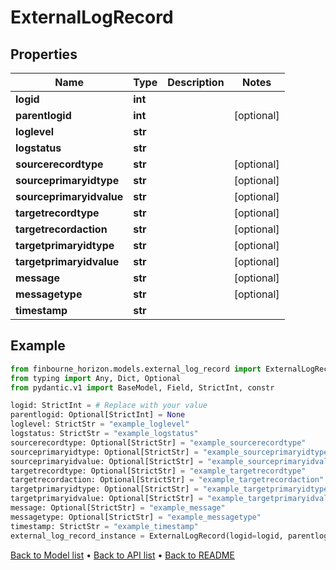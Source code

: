 # ExternalLogRecord

## Properties
Name | Type | Description | Notes
------------ | ------------- | ------------- | -------------
**logid** | **int** |  | 
**parentlogid** | **int** |  | [optional] 
**loglevel** | **str** |  | 
**logstatus** | **str** |  | 
**sourcerecordtype** | **str** |  | [optional] 
**sourceprimaryidtype** | **str** |  | [optional] 
**sourceprimaryidvalue** | **str** |  | [optional] 
**targetrecordtype** | **str** |  | [optional] 
**targetrecordaction** | **str** |  | [optional] 
**targetprimaryidtype** | **str** |  | [optional] 
**targetprimaryidvalue** | **str** |  | [optional] 
**message** | **str** |  | [optional] 
**messagetype** | **str** |  | [optional] 
**timestamp** | **str** |  | 
## Example

```python
from finbourne_horizon.models.external_log_record import ExternalLogRecord
from typing import Any, Dict, Optional
from pydantic.v1 import BaseModel, Field, StrictInt, constr

logid: StrictInt = # Replace with your value
parentlogid: Optional[StrictInt] = None
loglevel: StrictStr = "example_loglevel"
logstatus: StrictStr = "example_logstatus"
sourcerecordtype: Optional[StrictStr] = "example_sourcerecordtype"
sourceprimaryidtype: Optional[StrictStr] = "example_sourceprimaryidtype"
sourceprimaryidvalue: Optional[StrictStr] = "example_sourceprimaryidvalue"
targetrecordtype: Optional[StrictStr] = "example_targetrecordtype"
targetrecordaction: Optional[StrictStr] = "example_targetrecordaction"
targetprimaryidtype: Optional[StrictStr] = "example_targetprimaryidtype"
targetprimaryidvalue: Optional[StrictStr] = "example_targetprimaryidvalue"
message: Optional[StrictStr] = "example_message"
messagetype: Optional[StrictStr] = "example_messagetype"
timestamp: StrictStr = "example_timestamp"
external_log_record_instance = ExternalLogRecord(logid=logid, parentlogid=parentlogid, loglevel=loglevel, logstatus=logstatus, sourcerecordtype=sourcerecordtype, sourceprimaryidtype=sourceprimaryidtype, sourceprimaryidvalue=sourceprimaryidvalue, targetrecordtype=targetrecordtype, targetrecordaction=targetrecordaction, targetprimaryidtype=targetprimaryidtype, targetprimaryidvalue=targetprimaryidvalue, message=message, messagetype=messagetype, timestamp=timestamp)

```

[Back to Model list](../README.md#documentation-for-models) &#8226; [Back to API list](../README.md#documentation-for-api-endpoints) &#8226; [Back to README](../README.md)

